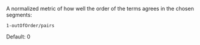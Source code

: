A normalized metric of how well the order of the terms agrees in the chosen segments:

`1-outOfOrder/pairs`

Default: 0
